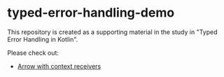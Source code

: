 # typed-error-handling-demo

This repository is created as a supporting material in the study in "Typed Error Handling in Kotlin".

Please check out:
- [Arrow with context receivers](https://github.com/myuwono/typed-error-handling-demo/blob/acdaf92c962c8f6899c33db9ba366f578aa403c4/src/main/kotlin/io/github/myuwono/petshop/requirement7/ContextReceiversPetService.kt)
